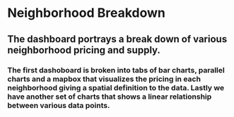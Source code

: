 # Neighborhood Breakdown

## The dashboard portrays a break down of various neighborhood pricing and supply.

### The first dashoboard is broken into tabs of bar charts, parallel charts and a mapbox that visualizes the pricing in each neighborhood giving a spatial definition to the data. Lastly we have another set of charts that shows a linear relationship between various data points.